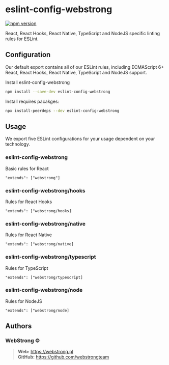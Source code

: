 # eslint-config-webstrong

[![npm version](https://badge.fury.io/js/eslint-config-webstrong.svg)](https://badge.fury.io/js/eslint-config-webstrong.svg)

React, React Hooks, React Native, TypeScript and NodeJS specific linting rules for ESLint.

## Configuration

Our default export contains all of our ESLint rules, including ECMAScript 6+ React, React Hooks, React Native, TypeScript and NodeJS support.

Install eslint-config-webstrong

  ```sh
  npm install --save-dev eslint-config-webstrong
  ```

Install requires pacakges:

  ```sh
  npx install-peerdeps --dev eslint-config-webstrong
  ```

## Usage

We export five ESLint configurations for your usage dependent on your technology.

### eslint-config-webstrong

Basic rules for React

`"extends": ["webstrong"]`

### eslint-config-webstrong/hooks

Rules for React Hooks

`"extends": ["webstrong/hooks]`

### eslint-config-webstrong/native

Rules for React Native

`"extends": ["webstrong/native]`

### eslint-config-webstrong/typescript

Rules for TypeScript

`"extends": ["webstrong/typescript]`

### eslint-config-webstrong/node

Rules for NodeJS

`"extends": ["webstrong/node]`

## Authors

### WebStrong &copy;
> **Web:** https://webstrong.pl <br />
> **GitHub:** https://github.com/webstrongteam
